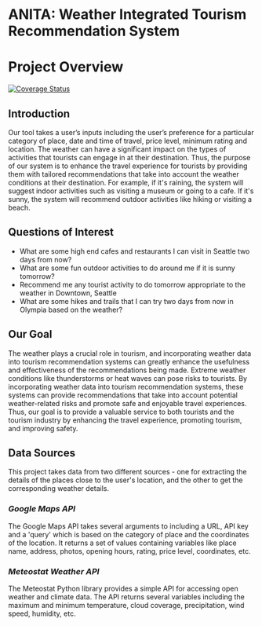 # **ANITA: Weather Integrated Tourism Recommendation System**

# **Project Overview**

[![Coverage Status](https://coveralls.io/repos/github/mshash8/Tourism_Recommenders/badge.svg?branch=main)](https://coveralls.io/github/mshash8/Tourism_Recommenders?branch=main)

## **Introduction**

Our tool takes a user’s inputs including the user’s preference for a particular category of place, date and time of travel, price level, minimum rating and location. The weather can have a significant impact on the types of activities that tourists can engage in at their destination. Thus, the purpose of our system is to enhance the travel experience for tourists by providing them with tailored recommendations that take into account the weather conditions at their destination. For example, if it's raining, the system will suggest indoor activities such as visiting a museum or going to a cafe. If it's sunny, the system will recommend outdoor activities like hiking or visiting a beach.

## **Questions of Interest**

* What are some high end cafes and restaurants I can visit in Seattle two days from now?
* What are some fun outdoor activities to do around me if it is sunny tomorrow?
* Recommend me any tourist activity to do tomorrow appropriate to the weather in Downtown, Seattle
* What are some hikes and trails that I can try two days from now in Olympia based on the weather?

## **Our Goal**

The weather plays a crucial role in tourism, and incorporating weather data into tourism recommendation systems can greatly enhance the usefulness and effectiveness of the recommendations being made. Extreme weather conditions like thunderstorms or heat waves can pose risks to tourists. By incorporating weather data into tourism recommendation systems, these systems can provide recommendations that take into account potential weather-related risks and promote safe and enjoyable travel experiences. Thus, our goal is to provide a valuable service to both tourists and the tourism industry by enhancing the travel experience, promoting tourism, and improving safety.

## **Data Sources**

This project takes data from two different sources - one for extracting the details of the places close to the user's location, and the other to get the corresponding weather details.

### *Google Maps API*

The Google Maps API takes several arguments to including a URL, API key and a 'query' which is based on the category of place and the coordinates of the location. It returns a set of values containing variables like place name, address, photos, opening hours, rating, price level, coordinates, etc.

### *Meteostat Weather API* 

The Meteostat Python library provides a simple API for accessing open weather and climate data. The API returns several variables including the maximum and minimum temperature, cloud coverage, precipitation, wind speed, humidity, etc.

